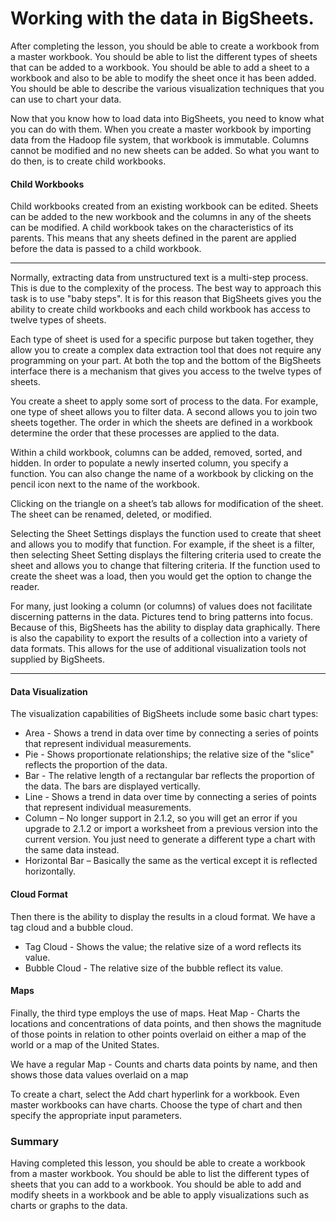 Working with the data in BigSheets.
==========================================

After completing the lesson, you should be able to create a workbook from a master workbook. You
should be able to list the different types of sheets that can be added to a workbook. You should be able
to add a sheet to a workbook and also to be able to modify the sheet once it has been added. You
should be able to describe the various visualization techniques that you can use to chart your data.


Now that you know how to load data into BigSheets, you need to know what you can do with them.
When you create a master workbook by importing data from the Hadoop file system, that workbook is
immutable. Columns cannot be modified and no new sheets can be added. So what you want to do
then, is to create child workbooks. 

#### Child Workbooks
Child workbooks created from an existing workbook can be edited.
Sheets can be added to the new workbook and the columns in any of the sheets can be modified. A child
workbook takes on the characteristics of its parents. This means that any sheets defined in the parent
are applied before the data is passed to a child workbook.

---------------------------------------------------------------------------------------------------

Normally, extracting data from unstructured text is a multi-step process. This is due to the complexity of
the process. The best way to approach this task is to use "baby steps". It is for this reason that BigSheets
gives you the ability to create child workbooks and each child workbook has access to twelve types of
sheets. 

Each type of sheet is used for a specific purpose but taken together, they allow you to create a
complex data extraction tool that does not require any programming on your part.
At both the top and the bottom of the BigSheets interface there is a mechanism that gives you access to
the twelve types of sheets.

You create a sheet to apply some sort of process to the data. For example, one type of sheet allows you
to filter data. A second allows you to join two sheets together. The order in which the sheets are defined
in a workbook determine the order that these processes are applied to the data.

Within a child workbook, columns can be added, removed, sorted, and hidden. In order to populate a
newly inserted column, you specify a function. You can also change the name of a workbook by clicking
on the pencil icon next to the name of the workbook.

Clicking on the triangle on a sheet’s tab allows for modification of the sheet. The sheet can be renamed,
deleted, or modified.

Selecting the Sheet Settings displays the function used to create that sheet and allows you to modify
that function. For example, if the sheet is a filter, then selecting Sheet Setting displays the filtering
criteria used to create the sheet and allows you to change that filtering criteria. If the function used to
create the sheet was a load, then you would get the option to change the reader.

For many, just looking a column (or columns) of values does not facilitate discerning patterns in the
data. Pictures tend to bring patterns into focus. Because of this, BigSheets has the ability to display data
graphically. There is also the capability to export the results of a collection into a variety of data formats.
This allows for the use of additional visualization tools not supplied by BigSheets.

-------------------------------------------------------------------------------------

#### Data Visualization 
The visualization capabilities of BigSheets include some basic chart types:
* Area - Shows a trend in data over time by connecting a series of points that represent individual
measurements.
* Pie - Shows proportionate relationships; the relative size of the "slice" reflects the proportion of the
data.
* Bar - The relative length of a rectangular bar reflects the proportion of the data. The bars are displayed
vertically.
* Line - Shows a trend in data over time by connecting a series of points that represent individual
measurements.
* Column – No longer support in 2.1.2, so you will get an error if you upgrade to 2.1.2 or import a
worksheet from a previous version into the current version. You just need to generate a different type a
chart with the same data instead.
* Horizontal Bar – Basically the same as the vertical except it is reflected horizontally.

#### Cloud Format
Then there is the ability to display the results in a cloud format.
We have a tag cloud and a bubble cloud.
* Tag Cloud - Shows the value; the relative size of a word reflects its value.
* Bubble Cloud - The relative size of the bubble reflect its value.

#### Maps
Finally, the third type employs the use of maps.
Heat Map - Charts the locations and concentrations of data points, and then shows the magnitude of
those points in relation to other points overlaid on either a map of the world or a map of the United
States.

We have a regular Map - Counts and charts data points by name, and then shows those data values
overlaid on a map

To create a chart, select the Add chart hyperlink for a workbook. Even master workbooks can have
charts. Choose the type of chart and then specify the appropriate input parameters.

### Summary
Having completed this lesson, you should be able to create a workbook from a master workbook. You
should be able to list the different types of sheets that you can add to a workbook. You should be able
to add and modify sheets in a workbook and be able to apply visualizations such as charts or graphs to
the data.
